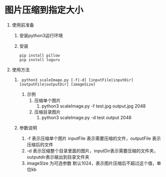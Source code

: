 # 图片压缩到指定大小

1. 使用前准备

    1. 安装python3运行环境

    2. 安装

        ```
        pip install pillow
        pip install loguru
        ```

        

2. 使用方法

    1. ```
        python3 scaleImage.py [-f|-d] [inputFile|inputDir] [outputFile|outputDir] [imageSize]
        ```

        1. 示例
            1. 压缩单个图片
                1. python3 scaleImage.py -f test.jpg output.jpg 2048
            2. 压缩目录图片
                1. python3 scaleImage.py -d test output 2048

    2. 参数说明

        1. -f 表示压缩单个图片 inputFile 表示需要压缩的文件，outputFile 表示压缩后的文件
        2. -d 表示压缩整个目录里面的图片，inputDir表示需要压缩的文件夹，outputdir表示输出到目录文件夹
        3. imageSIze 为可选参数 默认1024，表示图片压缩后不超过这个值，单位kb